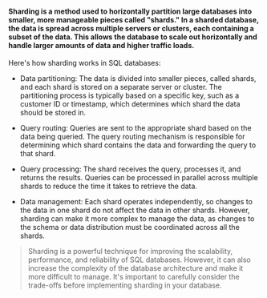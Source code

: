 #### Sharding is a method used to horizontally partition large databases into smaller, more manageable pieces called "shards." In a sharded database, the data is spread across multiple servers or clusters, each containing a subset of the data. This allows the database to scale out horizontally and handle larger amounts of data and higher traffic loads.

Here's how sharding works in SQL databases:

* Data partitioning: The data is divided into smaller pieces, called shards, and each shard is stored on a separate server or cluster. The partitioning process is typically based on a specific key, such as a customer ID or timestamp, which determines which shard the data should be stored in.

* Query routing: Queries are sent to the appropriate shard based on the data being queried. The query routing mechanism is responsible for determining which shard contains the data and forwarding the query to that shard.

* Query processing: The shard receives the query, processes it, and returns the results. Queries can be processed in parallel across multiple shards to reduce the time it takes to retrieve the data.

* Data management: Each shard operates independently, so changes to the data in one shard do not affect the data in other shards. However, sharding can make it more complex to manage the data, as changes to the schema or data distribution must be coordinated across all the shards.

> Sharding is a powerful technique for improving the scalability, performance, and reliability of SQL databases. However, it can also increase the complexity of the database architecture and make it more difficult to manage. It's important to carefully consider the trade-offs before implementing sharding in your database.
